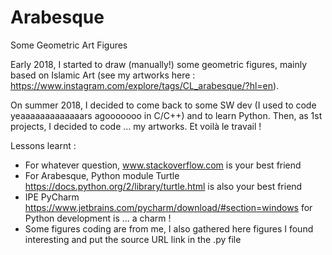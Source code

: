 # Arabesque
Some Geometric Art Figures

Early 2018, I started to draw (manually!) some geometric figures, mainly based on Islamic Art (see my artworks here : https://www.instagram.com/explore/tags/CL_arabesque/?hl=en). 

On summer 2018, I decided to come back to some SW dev (I used to code yeaaaaaaaaaaaaars agooooooo in C/C++) and to learn Python. Then, as 1st projects, I decided to code ... my artworks. Et voilà le travail !

Lessons learnt :
- For whatever question, www.stackoverflow.com is your best friend
- For Arabesque, Python module Turtle https://docs.python.org/2/library/turtle.html is also your best friend
- IPE PyCharm https://www.jetbrains.com/pycharm/download/#section=windows for Python development is ... a charm ! 
- Some figures coding are from me, I also gathered here figures I found interesting and put the source URL link in the .py file
